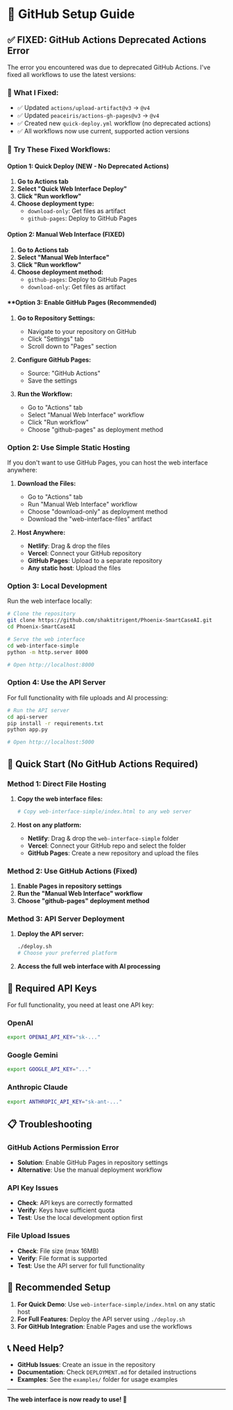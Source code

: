 # 🔧 GitHub Setup Guide

## ✅ FIXED: GitHub Actions Deprecated Actions Error

The error you encountered was due to deprecated GitHub Actions. I've fixed all workflows to use the latest versions:

### 🔧 **What I Fixed:**
- ✅ Updated `actions/upload-artifact@v3` → `@v4`
- ✅ Updated `peaceiris/actions-gh-pages@v3` → `@v4`
- ✅ Created new `quick-deploy.yml` workflow (no deprecated actions)
- ✅ All workflows now use current, supported action versions

### 🚀 **Try These Fixed Workflows:**

#### **Option 1: Quick Deploy (NEW - No Deprecated Actions)**
1. **Go to Actions tab**
2. **Select "Quick Web Interface Deploy"**
3. **Click "Run workflow"**
4. **Choose deployment type:**
   - `download-only`: Get files as artifact
   - `github-pages`: Deploy to GitHub Pages

#### **Option 2: Manual Web Interface (FIXED)**
1. **Go to Actions tab**
2. **Select "Manual Web Interface"**
3. **Click "Run workflow"**
4. **Choose deployment method:**
   - `github-pages`: Deploy to GitHub Pages
   - `download-only`: Get files as artifact

#### **Option 3: Enable GitHub Pages (Recommended)

1. **Go to Repository Settings:**
   - Navigate to your repository on GitHub
   - Click "Settings" tab
   - Scroll down to "Pages" section

2. **Configure GitHub Pages:**
   - Source: "GitHub Actions"
   - Save the settings

3. **Run the Workflow:**
   - Go to "Actions" tab
   - Select "Manual Web Interface" workflow
   - Click "Run workflow"
   - Choose "github-pages" as deployment method

### Option 2: Use Simple Static Hosting

If you don't want to use GitHub Pages, you can host the web interface anywhere:

1. **Download the Files:**
   - Go to "Actions" tab
   - Run "Manual Web Interface" workflow
   - Choose "download-only" as deployment method
   - Download the "web-interface-files" artifact

2. **Host Anywhere:**
   - **Netlify**: Drag & drop the files
   - **Vercel**: Connect your GitHub repository
   - **GitHub Pages**: Upload to a separate repository
   - **Any static host**: Upload the files

### Option 3: Local Development

Run the web interface locally:

```bash
# Clone the repository
git clone https://github.com/shaktitrigent/Phoenix-SmartCaseAI.git
cd Phoenix-SmartCaseAI

# Serve the web interface
cd web-interface-simple
python -m http.server 8000

# Open http://localhost:8000
```

### Option 4: Use the API Server

For full functionality with file uploads and AI processing:

```bash
# Run the API server
cd api-server
pip install -r requirements.txt
python app.py

# Open http://localhost:5000
```

## 🚀 Quick Start (No GitHub Actions Required)

### Method 1: Direct File Hosting

1. **Copy the web interface files:**
   ```bash
   # Copy web-interface-simple/index.html to any web server
   ```

2. **Host on any platform:**
   - **Netlify**: Drag & drop the `web-interface-simple` folder
   - **Vercel**: Connect your GitHub repo and select the folder
   - **GitHub Pages**: Create a new repository and upload the files

### Method 2: Use GitHub Actions (Fixed)

1. **Enable Pages in repository settings**
2. **Run the "Manual Web Interface" workflow**
3. **Choose "github-pages" deployment method**

### Method 3: API Server Deployment

1. **Deploy the API server:**
   ```bash
   ./deploy.sh
   # Choose your preferred platform
   ```

2. **Access the full web interface with AI processing**

## 🔑 Required API Keys

For full functionality, you need at least one API key:

### OpenAI
```bash
export OPENAI_API_KEY="sk-..."
```

### Google Gemini
```bash
export GOOGLE_API_KEY="..."
```

### Anthropic Claude
```bash
export ANTHROPIC_API_KEY="sk-ant-..."
```

## 📋 Troubleshooting

### GitHub Actions Permission Error
- **Solution**: Enable GitHub Pages in repository settings
- **Alternative**: Use the manual deployment workflow

### API Key Issues
- **Check**: API keys are correctly formatted
- **Verify**: Keys have sufficient quota
- **Test**: Use the local development option first

### File Upload Issues
- **Check**: File size (max 16MB)
- **Verify**: File format is supported
- **Test**: Use the API server for full functionality

## 🎯 Recommended Setup

1. **For Quick Demo**: Use `web-interface-simple/index.html` on any static host
2. **For Full Features**: Deploy the API server using `./deploy.sh`
3. **For GitHub Integration**: Enable Pages and use the workflows

## 📞 Need Help?

- **GitHub Issues**: Create an issue in the repository
- **Documentation**: Check `DEPLOYMENT.md` for detailed instructions
- **Examples**: See the `examples/` folder for usage examples

---

**The web interface is now ready to use! 🎉**
